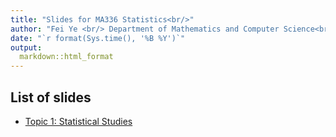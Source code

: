 ```yaml
---
title: "Slides for MA336 Statistics<br/>"
author: "Fei Ye <br/> Department of Mathematics and Computer Science<br/>"
date: "`r format(Sys.time(), '%B %Y')`"
output:
  markdown::html_format
---
```


## List of slides

- [Topic 1: Statistical Studies](Topic-1-Statistical-Studies.html)
